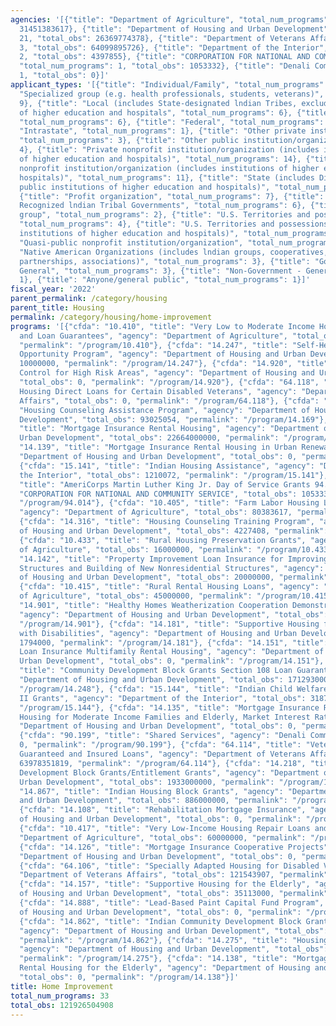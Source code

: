 ```yaml
---
agencies: '[{"title": "Department of Agriculture", "total_num_programs": 5, "total_obs":
  31451383617}, {"title": "Department of Housing and Urban Development", "total_num_programs":
  21, "total_obs": 26369774378}, {"title": "Department of Veterans Affairs", "total_num_programs":
  3, "total_obs": 64099895726}, {"title": "Department of the Interior", "total_num_programs":
  2, "total_obs": 4397855}, {"title": "CORPORATION FOR NATIONAL AND COMMUNITY SERVICE",
  "total_num_programs": 1, "total_obs": 1053332}, {"title": "Denali Commission", "total_num_programs":
  1, "total_obs": 0}]'
applicant_types: '[{"title": "Individual/Family", "total_num_programs": 12}, {"title":
  "Specialized group (e.g. health professionals, students, veterans)", "total_num_programs":
  9}, {"title": "Local (includes State-designated lndian Tribes, excludes institutions
  of higher education and hospitals", "total_num_programs": 6}, {"title": "State",
  "total_num_programs": 6}, {"title": "Federal", "total_num_programs": 1}, {"title":
  "Intrastate", "total_num_programs": 1}, {"title": "Other private institutions/organizations",
  "total_num_programs": 3}, {"title": "Other public institution/organization", "total_num_programs":
  4}, {"title": "Private nonprofit institution/organization (includes institutions
  of higher education and hospitals)", "total_num_programs": 14}, {"title": "Public
  nonprofit institution/organization (includes institutions of higher education and
  hospitals)", "total_num_programs": 11}, {"title": "State (includes District of Columbia,
  public institutions of higher education and hospitals)", "total_num_programs": 4},
  {"title": "Profit organization", "total_num_programs": 7}, {"title": "Federally
  Recognized lndian Tribal Governments", "total_num_programs": 6}, {"title": "Minority
  group", "total_num_programs": 2}, {"title": "U.S. Territories and possessions",
  "total_num_programs": 4}, {"title": "U.S. Territories and possessions (includes
  institutions of higher education and hospitals)", "total_num_programs": 3}, {"title":
  "Quasi-public nonprofit institution/organization", "total_num_programs": 3}, {"title":
  "Native American Organizations (includes lndian groups, cooperatives, corporations,
  partnerships, associations)", "total_num_programs": 3}, {"title": "Government -
  General", "total_num_programs": 3}, {"title": "Non-Government - General", "total_num_programs":
  1}, {"title": "Anyone/general public", "total_num_programs": 1}]'
fiscal_year: '2022'
parent_permalink: /category/housing
parent_title: Housing
permalink: /category/housing/home-improvement
programs: '[{"cfda": "10.410", "title": "Very Low to Moderate Income Housing Loans
  and Loan Guarantees", "agency": "Department of Agriculture", "total_obs": 31250000000,
  "permalink": "/program/10.410"}, {"cfda": "14.247", "title": "Self-Help Homeownership
  Opportunity Program", "agency": "Department of Housing and Urban Development", "total_obs":
  10000000, "permalink": "/program/14.247"}, {"cfda": "14.920", "title": "Lead Hazard
  Control for High Risk Areas", "agency": "Department of Housing and Urban Development",
  "total_obs": 0, "permalink": "/program/14.920"}, {"cfda": "64.118", "title": "Veterans
  Housing Direct Loans for Certain Disabled Veterans", "agency": "Department of Veterans
  Affairs", "total_obs": 0, "permalink": "/program/64.118"}, {"cfda": "14.169", "title":
  "Housing Counseling Assistance Program", "agency": "Department of Housing and Urban
  Development", "total_obs": 93025054, "permalink": "/program/14.169"}, {"cfda": "14.134",
  "title": "Mortgage Insurance Rental Housing", "agency": "Department of Housing and
  Urban Development", "total_obs": 22664000000, "permalink": "/program/14.134"}, {"cfda":
  "14.139", "title": "Mortgage Insurance Rental Housing in Urban Renewal Areas", "agency":
  "Department of Housing and Urban Development", "total_obs": 0, "permalink": "/program/14.139"},
  {"cfda": "15.141", "title": "Indian Housing Assistance", "agency": "Department of
  the Interior", "total_obs": 1210072, "permalink": "/program/15.141"}, {"cfda": "94.014",
  "title": "AmeriCorps Martin Luther King Jr. Day of Service Grants 94.014", "agency":
  "CORPORATION FOR NATIONAL AND COMMUNITY SERVICE", "total_obs": 1053332, "permalink":
  "/program/94.014"}, {"cfda": "10.405", "title": "Farm Labor Housing Loans and Grants",
  "agency": "Department of Agriculture", "total_obs": 80383617, "permalink": "/program/10.405"},
  {"cfda": "14.316", "title": "Housing Counseling Training Program", "agency": "Department
  of Housing and Urban Development", "total_obs": 4227408, "permalink": "/program/14.316"},
  {"cfda": "10.433", "title": "Rural Housing Preservation Grants", "agency": "Department
  of Agriculture", "total_obs": 16000000, "permalink": "/program/10.433"}, {"cfda":
  "14.142", "title": "Property Improvement Loan Insurance for Improving All Existing
  Structures and Building of New Nonresidential Structures", "agency": "Department
  of Housing and Urban Development", "total_obs": 20000000, "permalink": "/program/14.142"},
  {"cfda": "10.415", "title": "Rural Rental Housing Loans", "agency": "Department
  of Agriculture", "total_obs": 45000000, "permalink": "/program/10.415"}, {"cfda":
  "14.901", "title": "Healthy Homes Weatherization Cooperation Demonstration Grants",
  "agency": "Department of Housing and Urban Development", "total_obs": 3982295, "permalink":
  "/program/14.901"}, {"cfda": "14.181", "title": "Supportive Housing for Persons
  with Disabilities", "agency": "Department of Housing and Urban Development", "total_obs":
  1794000, "permalink": "/program/14.181"}, {"cfda": "14.151", "title": "Supplemental
  Loan Insurance Multifamily Rental Housing", "agency": "Department of Housing and
  Urban Development", "total_obs": 0, "permalink": "/program/14.151"}, {"cfda": "14.248",
  "title": "Community Development Block Grants Section 108 Loan Guarantees", "agency":
  "Department of Housing and Urban Development", "total_obs": 171293000, "permalink":
  "/program/14.248"}, {"cfda": "15.144", "title": "Indian Child Welfare Act Title
  II Grants", "agency": "Department of the Interior", "total_obs": 3187783, "permalink":
  "/program/15.144"}, {"cfda": "14.135", "title": "Mortgage Insurance Rental and Cooperative
  Housing for Moderate Income Families and Elderly, Market Interest Rate", "agency":
  "Department of Housing and Urban Development", "total_obs": 0, "permalink": "/program/14.135"},
  {"cfda": "90.199", "title": "Shared Services", "agency": "Denali Commission", "total_obs":
  0, "permalink": "/program/90.199"}, {"cfda": "64.114", "title": "Veterans Housing
  Guaranteed and Insured Loans", "agency": "Department of Veterans Affairs", "total_obs":
  63978351819, "permalink": "/program/64.114"}, {"cfda": "14.218", "title": "Community
  Development Block Grants/Entitlement Grants", "agency": "Department of Housing and
  Urban Development", "total_obs": 1933000000, "permalink": "/program/14.218"}, {"cfda":
  "14.867", "title": "Indian Housing Block Grants", "agency": "Department of Housing
  and Urban Development", "total_obs": 886000000, "permalink": "/program/14.867"},
  {"cfda": "14.108", "title": "Rehabilitation Mortgage Insurance", "agency": "Department
  of Housing and Urban Development", "total_obs": 0, "permalink": "/program/14.108"},
  {"cfda": "10.417", "title": "Very Low-Income Housing Repair Loans and Grants", "agency":
  "Department of Agriculture", "total_obs": 60000000, "permalink": "/program/10.417"},
  {"cfda": "14.126", "title": "Mortgage Insurance Cooperative Projects", "agency":
  "Department of Housing and Urban Development", "total_obs": 0, "permalink": "/program/14.126"},
  {"cfda": "64.106", "title": "Specially Adapted Housing for Disabled Veterans", "agency":
  "Department of Veterans Affairs", "total_obs": 121543907, "permalink": "/program/64.106"},
  {"cfda": "14.157", "title": "Supportive Housing for the Elderly", "agency": "Department
  of Housing and Urban Development", "total_obs": 35113000, "permalink": "/program/14.157"},
  {"cfda": "14.888", "title": "Lead-Based Paint Capital Fund Program", "agency": "Department
  of Housing and Urban Development", "total_obs": 0, "permalink": "/program/14.888"},
  {"cfda": "14.862", "title": "Indian Community Development Block Grant Program",
  "agency": "Department of Housing and Urban Development", "total_obs": 53369096,
  "permalink": "/program/14.862"}, {"cfda": "14.275", "title": "Housing Trust Fund",
  "agency": "Department of Housing and Urban Development", "total_obs": 493970525,
  "permalink": "/program/14.275"}, {"cfda": "14.138", "title": "Mortgage Insurance
  Rental Housing for the Elderly", "agency": "Department of Housing and Urban Development",
  "total_obs": 0, "permalink": "/program/14.138"}]'
title: Home Improvement
total_num_programs: 33
total_obs: 121926504908
---
```


